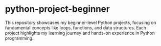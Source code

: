 # python-project-beginner
This repository showcases my beginner-level Python projects, focusing on fundamental concepts like loops, functions, and data structures. Each project highlights my learning journey and hands-on experience in Python programming.
